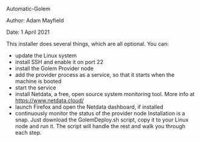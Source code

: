 Automatic-Golem

Author: Adam Mayfield

Date: 1 April 2021

This installer does several things, which are all optional. You can:
  - update the Linux system
  - install SSH and enable it on port 22
  - install the Golem Provider node
  - add the provider process as a service, so that it starts when the machine is booted
  - start the service
  - install Netdata, a free, open source system monitoring tool. More info at https://www.netdata.cloud/
  - launch Firefox and open the Netdata dashboard, if installed
  - continuously monitor the status of the provider node
Installation is a snap. Just download the GolemDeploy.sh script, copy it to your Linux node and run it. The script will handle the rest and walk you through each step.  
